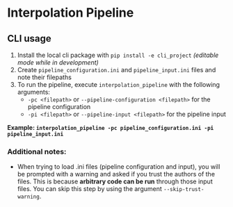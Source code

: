 # Interpolation Pipeline

## CLI usage

1. Install the local cli package with `pip install -e cli_project` *(editable mode while in development)*
2. Create `pipeline_configuration.ini` and `pipeline_input.ini` files and note their filepaths
3. To run the pipeline, execute `interpolation_pipeline` with the following arguments:
    - `-pc <filepath>` or `--pipeline-configuration <filepath>` for the pipeline configuration
    - `-pi <filepath>` or `--pipeline-input <filepath>` for the pipeline input

**Example: `interpolation_pipeline -pc pipeline_configuration.ini -pi pipeline_input.ini`**

### Additional notes:

- When trying to load .ini files (pipeline configuration and input), you will be prompted with a warning and asked if you trust the authors of the files. This is because **arbitrary code can be run** through those input files. You can skip this step by using the argument `--skip-trust-warning`.